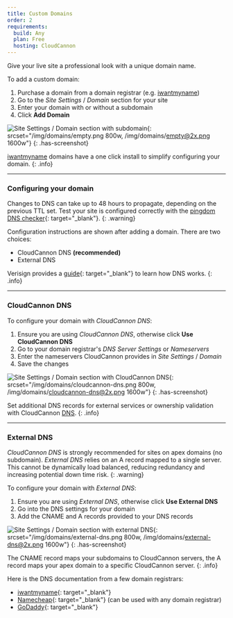 ```yaml
---
title: Custom Domains
order: 2
requirements:
  build: Any
  plan: Free
  hosting: CloudCannon
---
```


Give your live site a professional look with a unique domain name.

To add a custom domain:

1. Purchase a domain from a domain registrar (e.g.  [iwantmyname](http://www.shareasale.com/r.cfm?B=210738&U=852853&M=25581&urllink=https://iwantmyname.com/services/developer/cloud-cannon-custom-domains))
2. Go to the *Site Settings* / *Domain* section for your site
3. Enter your domain with or without a subdomain
3. Click **Add Domain**

![Site Settings / Domain section with subdomain](/img/domains/empty.png){: srcset="/img/domains/empty.png 800w, /img/domains/empty@2x.png 1600w"}
{: .has-screenshot}

[iwantmyname](http://www.shareasale.com/r.cfm?B=210738&U=852853&M=25581&urllink=https://iwantmyname.com/services/developer/cloud-cannon-custom-domains) domains have a one click install to simplify configuring your domain.
{: .info}

---

### Configuring your domain

Changes to DNS can take up to 48 hours to propagate, depending on the previous TTL set. Test your site is configured correctly with the [pingdom DNS checker](http://dnscheck.pingdom.com/){: target="_blank"}.
{: .warning}

Configuration instructions are shown after adding a domain. There are two choices:

* CloudCannon DNS **(recommended)**
* External DNS

Verisign provides a [guide](http://www.verisign.com/en_US/domain-names/online/how-dns-works/index.xhtml){: target="_blank"} to learn how DNS works.
{: .info}

---

### CloudCannon DNS

To configure your domain with *CloudCannon DNS*:

1. Ensure you are using *CloudCannon DNS*, otherwise click **Use CloudCannon DNS**
2. Go to your domain registrar's *DNS Server Settings* or *Nameservers*
3. Enter the nameservers CloudCannon provides in *Site Settings* / *Domain*
4. Save the changes

![Site Settings / Domain section with CloudCannon DNS](/img/domains/cloudcannon-dns.png){: srcset="/img/domains/cloudcannon-dns.png 800w, /img/domains/cloudcannon-dns@2x.png 1600w"}
{: .has-screenshot}

Set additional DNS records for external services or ownership validation with CloudCannon [DNS](/domains/dns/).
{: .info}

---

### External DNS

*CloudCannon DNS* is strongly recommended for sites on apex domains (no subdomain). *External DNS* relies on an A record mapped to a single server. This cannot be dynamically load balanced, reducing redundancy and increasing potential down time risk.
{: .warning}

To configure your domain with *External DNS*:

1. Ensure you are using *External DNS*, otherwise click **Use External DNS**
2. Go into the DNS settings for your domain
3. Add the CNAME and A records provided to your DNS records

![Site Settings / Domain section with external DNS](/img/domains/external-dns.png){: srcset="/img/domains/external-dns.png 800w, /img/domains/external-dns@2x.png 1600w"}
{: .has-screenshot}

The CNAME record maps your subdomains to CloudCannon servers, the A record maps your apex domain to a specific CloudCannon server.
{: .info}

Here is the DNS documentation from a few domain registrars:

* [iwantmyname](https://help.iwantmyname.com/customer/en/portal/topics/93994-dns-nameserver/articles){: target="_blank"}
* [Namecheap](https://www.namecheap.com/domains/freedns.aspx){: target="_blank"} (can be used with any domain registrar)
* [GoDaddy](https://www.godaddy.com/help/managing-dns-for-your-domain-names-680){: target="_blank"}
